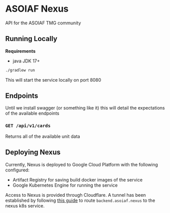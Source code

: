 # ASOIAF Nexus

API for the ASOIAF TMG community

## Running Locally

**Requirements**

 * java JDK 17+

```bash
./gradlew run
```

This will start the service locally on port 8080

## Endpoints

Until we install swagger (or something like it) this will detail the expectations of the available endpoints

### `GET /api/v1/cards`

Returns all of the available unit data

## Deploying Nexus

Currently, Nexus is deployed to Google Cloud Platform with the following configured:
 * Artifact Registry for saving build docker images of the service
 * Google Kubernetes Engine for running the service

Access to Nexus is provided through Cloudflare. A tunnel has been established by following [this guide](https://developers.cloudflare.com/cloudflare-one/tutorials/many-cfd-one-tunnel/) to route `backend.asoiaf.nexus` to the nexus k8s service.